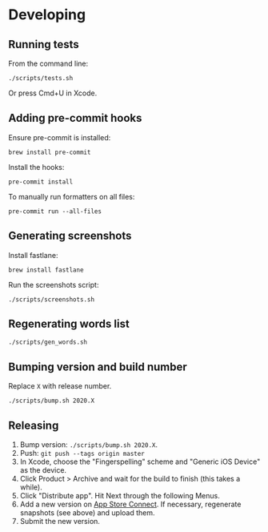 # Developing

## Running tests

From the command line:

```
./scripts/tests.sh
```

Or press Cmd+U in Xcode.

## Adding pre-commit hooks

Ensure pre-commit is installed:

```
brew install pre-commit
```

Install the hooks:

```
pre-commit install
```

To manually run formatters on all files:

```
pre-commit run --all-files
```

## Generating screenshots

Install fastlane:

```
brew install fastlane
```

Run the screenshots script:

```
./scripts/screenshots.sh
```

## Regenerating words list

```
./scripts/gen_words.sh
```

## Bumping version and build number

Replace `X` with release number.

```
./scripts/bump.sh 2020.X
```

## Releasing

1. Bump version: `./scripts/bump.sh 2020.X`.
1. Push: `git push --tags origin master`
1. In Xcode, choose the "Fingerspelling" scheme and "Generic iOS Device" as the device.
1. Click Product > Archive and wait for the build to finish (this takes a while).
1. Click "Distribute app". Hit Next through the following Menus.
1. Add a new version on [App Store Connect](https://appstoreconnect.apple.com/). If necessary, regenerate snapshots (see above) and upload them.
1. Submit the new version.
